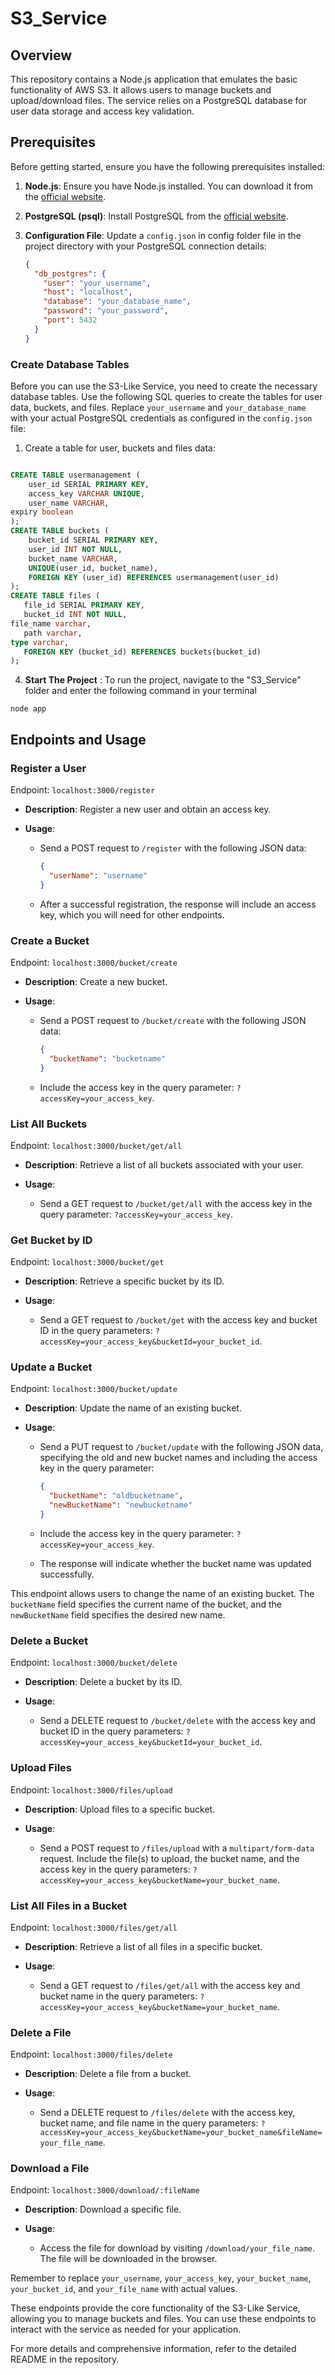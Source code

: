 # S3_Service
## Overview

This repository contains a Node.js application that emulates the basic functionality of AWS S3. It allows users to manage buckets and upload/download files. The service relies on a PostgreSQL database for user data storage and access key validation.

## Prerequisites

Before getting started, ensure you have the following prerequisites installed:

1. **Node.js**: Ensure you have Node.js installed. You can download it from the [official website](https://nodejs.org/).

2. **PostgreSQL (psql)**: Install PostgreSQL from the [official website](https://www.postgresql.org/download/).

3. **Configuration File**: Update a `config.json` in config folder file in the project directory with your 
PostgreSQL connection details:

   ```json
   {
     "db_postgres": {
       "user": "your_username",
       "host": "localhost",
       "database": "your_database_name",
       "password": "your_password",
       "port": 5432
     }
   }


### Create Database Tables

Before you can use the S3-Like Service, you need to create the necessary database tables. Use the following SQL queries to create the tables for user data, buckets, and files. Replace `your_username` and `your_database_name` with your actual PostgreSQL credentials as configured in the `config.json` file:

1. Create a table for user, buckets and files data:

```sql

CREATE TABLE usermanagement (
    user_id SERIAL PRIMARY KEY,
    access_key VARCHAR UNIQUE,
    user_name VARCHAR,
expiry boolean
);
CREATE TABLE buckets (
    bucket_id SERIAL PRIMARY KEY,
    user_id INT NOT NULL,
    bucket_name VARCHAR,
    UNIQUE(user_id, bucket_name),
    FOREIGN KEY (user_id) REFERENCES usermanagement(user_id)
);
CREATE TABLE files (
   file_id SERIAL PRIMARY KEY,
   bucket_id INT NOT NULL,
file_name varchar,
   path varchar, 
type varchar,
   FOREIGN KEY (bucket_id) REFERENCES buckets(bucket_id)
);
```
4. **Start The Project** : To run the project, navigate to the "S3_Service" folder and enter the following command in your terminal
```
node app
```
## Endpoints and Usage

### Register a User

Endpoint: `localhost:3000/register`

- **Description**: Register a new user and obtain an access key.

- **Usage**:
  - Send a POST request to `/register` with the following JSON data:
    ```json
    {
      "userName": "username"
    }
    ```
  - After a successful registration, the response will include an access key, which you will need for other endpoints.

### Create a Bucket

Endpoint: `localhost:3000/bucket/create`

- **Description**: Create a new bucket.

- **Usage**:
  - Send a POST request to `/bucket/create` with the following JSON data:
    ```json
    {
      "bucketName": "bucketname"
    }
    ```
  - Include the access key in the query parameter: `?accessKey=your_access_key`.

### List All Buckets

Endpoint: `localhost:3000/bucket/get/all`

- **Description**: Retrieve a list of all buckets associated with your user.

- **Usage**:
  - Send a GET request to `/bucket/get/all` with the access key in the query parameter: `?accessKey=your_access_key`.

### Get Bucket by ID

Endpoint: `localhost:3000/bucket/get`

- **Description**: Retrieve a specific bucket by its ID.

- **Usage**:
  - Send a GET request to `/bucket/get` with the access key and bucket ID in the query parameters:
    `?accessKey=your_access_key&bucketId=your_bucket_id`.

### Update a Bucket

Endpoint: `localhost:3000/bucket/update`

- **Description**: Update the name of an existing bucket.

- **Usage**:
  - Send a PUT request to `/bucket/update` with the following JSON data, specifying the old and new bucket names and including the access key in the query parameter:
    ```json
    {
      "bucketName": "oldbucketname",
      "newBucketName": "newbucketname"
    }
    ```
  - Include the access key in the query parameter: `?accessKey=your_access_key`.
  
  - The response will indicate whether the bucket name was updated successfully.

This endpoint allows users to change the name of an existing bucket. The `bucketName` field specifies the current name of the bucket, and the `newBucketName` field specifies the desired new name.
### Delete a Bucket

Endpoint: `localhost:3000/bucket/delete`

- **Description**: Delete a bucket by its ID.

- **Usage**:
  - Send a DELETE request to `/bucket/delete` with the access key and bucket ID in the query parameters:
    `?accessKey=your_access_key&bucketId=your_bucket_id`.

### Upload Files

Endpoint: `localhost:3000/files/upload`

- **Description**: Upload files to a specific bucket.

- **Usage**:
  - Send a POST request to `/files/upload` with a `multipart/form-data` request. Include the file(s) to upload, the bucket name, and the access key in the query parameters:
    `?accessKey=your_access_key&bucketName=your_bucket_name`.

### List All Files in a Bucket

Endpoint: `localhost:3000/files/get/all`

- **Description**: Retrieve a list of all files in a specific bucket.

- **Usage**:
  - Send a GET request to `/files/get/all` with the access key and bucket name in the query parameters:
    `?accessKey=your_access_key&bucketName=your_bucket_name`.

### Delete a File

Endpoint: `localhost:3000/files/delete`

- **Description**: Delete a file from a bucket.

- **Usage**:
  - Send a DELETE request to `/files/delete` with the access key, bucket name, and file name in the query parameters:
    `?accessKey=your_access_key&bucketName=your_bucket_name&fileName=your_file_name`.

### Download a File

Endpoint: `localhost:3000/download/:fileName`

- **Description**: Download a specific file.

- **Usage**:
  - Access the file for download by visiting `/download/your_file_name`. The file will be downloaded in the browser.

Remember to replace `your_username`, `your_access_key`, `your_bucket_name`, `your_bucket_id`, and `your_file_name` with actual values.

These endpoints provide the core functionality of the S3-Like Service, allowing you to manage buckets and files. You can use these endpoints to interact with the service as needed for your application.

For more details and comprehensive information, refer to the detailed README in the repository.
